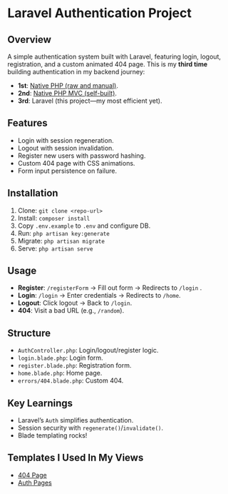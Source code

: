 # Laravel Authentication Project

## Overview
A simple authentication system built with Laravel, featuring login, logout, registration, and a custom animated 404 page. This is my **third time** building authentication in my backend journey:
- **1st**: [Native PHP (raw and manual)](https://github.com/Menna-Baligh/Authentication-Project.git).
- **2nd**: [Native PHP MVC (self-built)](https://github.com/Menna-Baligh/AuthByMVC.git).
- **3rd**: Laravel (this project—my most efficient yet).

## Features
- Login with session regeneration.
- Logout with session invalidation.
- Register new users with password hashing.
- Custom 404 page with CSS animations.
- Form input persistence on failure.



## Installation
1. Clone: `git clone <repo-url>`
2. Install: `composer install`
3. Copy `.env.example` to `.env` and configure DB.
4. Run: `php artisan key:generate`
5. Migrate: `php artisan migrate`
6. Serve: `php artisan serve`

## Usage
- **Register**: `/registerForm` → Fill out form → Redirects to `/login` .
- **Login**: `/login` → Enter credentials → Redirects to `/home`.
- **Logout**: Click logout → Back to `/login`.
- **404**: Visit a bad URL (e.g., `/random`).

## Structure
- `AuthController.php`: Login/logout/register logic.
- `login.blade.php`: Login form.
- `register.blade.php`: Registration form.
- `home.blade.php`: Home page.
- `errors/404.blade.php`: Custom 404.


## Key Learnings
- Laravel’s `Auth` simplifies authentication.
- Session security with `regenerate()`/`invalidate()`.
- Blade templating rocks!


## Templates I Used In My Views
- [404 Page](https://codepen.io/vineethtrv/pen/NRzNLz)
- [Auth Pages](https://colorlib.com/wp/template/login-form-07/)
